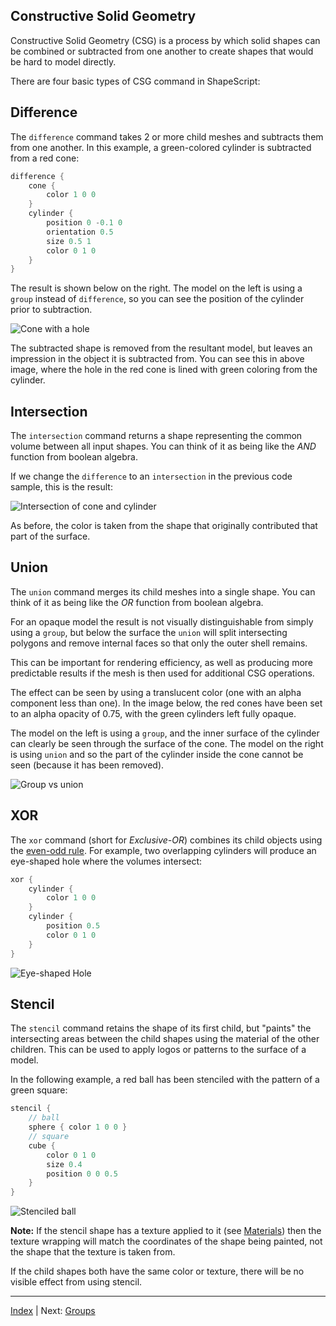 Constructive Solid Geometry
---

Constructive Solid Geometry (CSG) is a process by which solid shapes can be combined or subtracted from one another to create shapes that would be hard to model directly.

There are four basic types of CSG command in ShapeScript:

## Difference

The `difference` command takes 2 or more child meshes and subtracts them from one another. In this example, a green-colored cylinder is subtracted from a red cone:

```swift
difference {
    cone {
        color 1 0 0
    }
    cylinder {
        position 0 -0.1 0
        orientation 0.5
        size 0.5 1
        color 0 1 0
    }
}
```

The result is shown below on the right. The model on the left is using a `group` instead of `difference`, so you can see the position of the cylinder prior to subtraction.

![Cone with a hole](../../images/group-vs-difference.png)

The subtracted shape is removed from the resultant model, but leaves an impression in the object it is subtracted from. You can see this in above image, where the hole in the red cone is lined with green coloring from the cylinder.

## Intersection

The `intersection` command returns a shape representing the common volume between all input shapes. You can think of it as being like the *AND* function from boolean algebra.

If we change the `difference` to an `intersection` in the previous code sample, this is the result:

![Intersection of cone and cylinder](../../images/intersection.png)

As before, the color is taken from the shape that originally contributed that part of the surface.

## Union

The `union` command merges its child meshes into a single shape. You can think of it as being like the *OR* function from boolean algebra.

For an opaque model the result is not visually distinguishable from simply using a `group`, but below the surface the `union` will split intersecting polygons and remove internal faces so that only the outer shell remains.

This can be important for rendering efficiency, as well as producing more predictable results if the mesh is then used for additional CSG operations.

The effect can be seen by using a translucent color (one with an alpha component less than one). In the image below, the red cones have been set to an alpha opacity of 0.75, with the green cylinders left fully opaque.

The model on the left is using a `group`, and the inner surface of the cylinder can clearly be seen through the surface of the cone. The model on the right is using `union` and so the part of the cylinder inside the cone cannot be seen (because it has been removed).

![Group vs union](../../images/group-vs-union.png)

## XOR

The `xor` command (short for *Exclusive-OR*) combines its child objects using the [even-odd rule](https://en.wikipedia.org/wiki/Even–odd_rule). For example, two overlapping cylinders will produce an eye-shaped hole where the volumes intersect:

```swift
xor {
    cylinder {
        color 1 0 0
    }
    cylinder {
        position 0.5
        color 0 1 0
    }
}
```

![Eye-shaped Hole](../../images/xor.png)

## Stencil

The `stencil` command retains the shape of its first child, but "paints" the intersecting areas between the child shapes using the material of the other children. This can be used to apply logos or patterns to the surface of a model.

In the following example, a red ball has been stenciled with the pattern of a green square:

```swift
stencil {
    // ball
    sphere { color 1 0 0 }
    // square
    cube {
        color 0 1 0
        size 0.4
        position 0 0 0.5
    }
}
```

![Stenciled ball](../../images/stencil.png)

**Note:** If the stencil shape has a texture applied to it (see [Materials](materials.md#texture)) then the texture wrapping will match the coordinates of the shape being painted, not the shape that the texture is taken from.

If the child shapes both have the same color or texture, there will be no visible effect from using stencil.

---
[Index](index.md) | Next: [Groups](groups.md)
